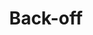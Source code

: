 ---
word: "true"

types: "word"

title: "Back-off"

categories: ['']

tags: ['back', 'off']

arabic: 'التراجع'

arexps: []

enwords: ['Back-off']

enexps: []

arlexicons: 'ر'

enlexicons: 'B'

authors: ['Ruqayya Roshdy']

translators: ['X']

citations: 'تطبيقات أساسية في المعالجة الآلية للغة العربية'

sources: 'مركز الملك عبدالله بن عبدالعزيز الدولي لخدمة اللغة العربية'

slug: ""
---